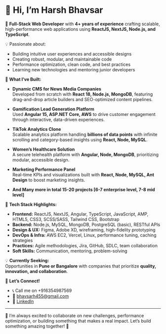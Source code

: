 # 👋 Hi, I’m Harsh Bhavsar

🌟 **Full-Stack Web Developer** with **4+ years of experience** crafting scalable, high-performance web applications using **ReactJS, NextJS, Node.js, and TypeScript**.

💡 Passionate about:
- Building intuitive user experiences and accessible designs
- Creating robust, modular, and maintainable code
- Performance optimization, clean code, and best practices
- Learning new technologies and mentoring junior developers

🚀 **What I’ve Built:**
- **Dynamic CMS for News Media Companies**  
  Developed from scratch with **React 18, Node.js, MongoDB**, featuring drag-and-drop article builders and SEO-optimized content pipelines.

- **Gamification Lead Generation Platform**  
  Used **Angular 15, ASP.NET Core, AWS** to drive customer engagement through interactive, data-driven experiences.

- **TikTok Analytics Clone**  
  Scalable analytics platform handling **billions of data points** with infinite scrolling and category-based insights using **React, Node, MySQL**.

- **Women’s Healthcare Solution**  
  A secure telehealth platform with **Angular, Node, MongoDB**, prioritizing modular, accessible design.

- **Marketing Performance Panel**  
  Real-time KPIs and visualizations built with **React, Node, MySQL, Ant Design** to boost marketing insights.

- **And Many more in total 15-20 projects [6-7 enterprise level, 7-8 mid level]**

🔧 **Tech Stack Highlights:**
- **Frontend:** ReactJS, NextJS, Angular, TypeScript, JavaScript, AMP, HTML5, CSS3, SCSS/SASS, Tailwind CSS, Bootstrap  
- **Backend:** Node.js, MySQL, MongoDB, PostgreSQL (basic), RESTful APIs  
- **Design & UX:** Figma, Adobe XD, wireframing, high-fidelity prototyping  
- **DevOps & Infra:** AWS EC2, Vercel, Linux, performance tuning, caching strategies  
- **Practices:** Agile methodologies, Jira, GitHub, SDLC, team collaboration  
- **Soft Skills:** Communication, mentoring, problem-solving  

💡 **Currently Seeking:**  
Opportunities in **Pune or Bangalore** with companies that prioritize **quality, innovation, and collaboration**.  

🔗 **Let’s Connect!**  
- 📞 Call me on +916354987569  
- 📧 [bhavsarh455@gmail.com](mailto:bhavsarh455@gmail.com)  
- 💼 [LinkedIn](https://www.linkedin.com/in/harshbhavsar2001/)

---

💬 I’m always excited to collaborate on new challenges, performance optimization, or building something that makes a real impact. Let’s build something amazing together! 🚀
